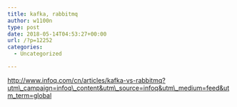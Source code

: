 ```yaml
---
title: kafka, rabbitmq
author: w1100n
type: post
date: 2018-05-14T04:53:27+00:00
url: /?p=12252
categories:
  - Uncategorized

---
```

http://www.infoq.com/cn/articles/kafka-vs-rabbitmq?utm\_campaign=infoq\_content&utm\_source=infoq&utm\_medium=feed&utm_term=global